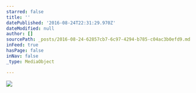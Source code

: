 ```yaml
---
starred: false
title: ''
datePublished: '2016-08-24T22:31:29.970Z'
dateModified: null
author: []
sourcePath: _posts/2016-08-24-62857cb7-6c97-4294-b785-c04ac3b0efd9.md
inFeed: true
hasPage: false
inNav: false
_type: MediaObject

---
```

![](https://the-grid-user-content.s3-us-west-2.amazonaws.com/aacd69ed-7430-41bd-bf89-2bc65b7d4781.jpg)